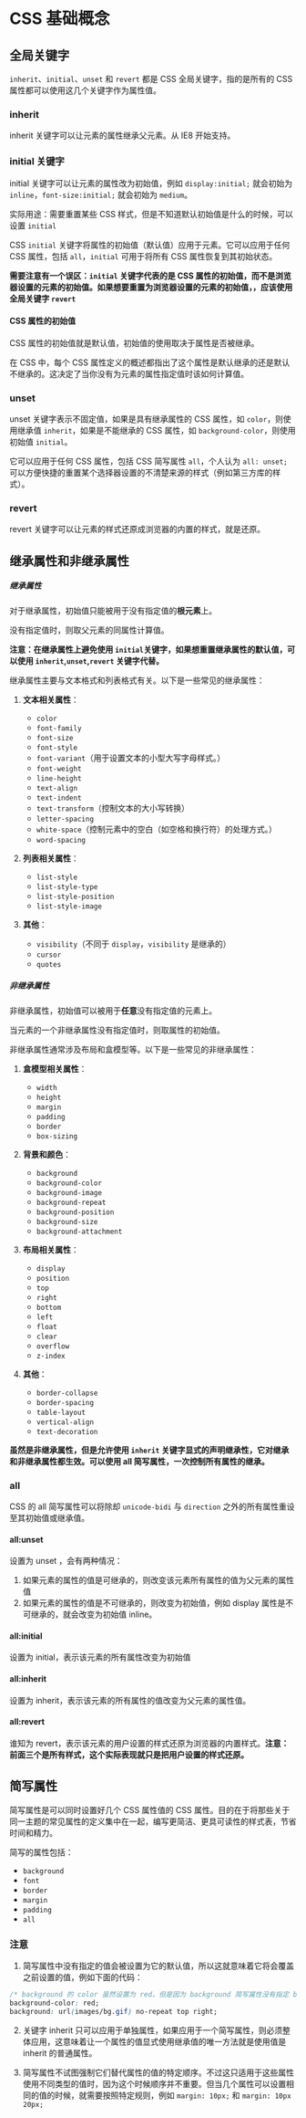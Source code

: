 # CSS 基础概念

## 全局关键字

`inherit`、`initial`、`unset` 和 `revert` 都是 CSS 全局关键字，指的是所有的 CSS 属性都可以使用这几个关键字作为属性值。

### inherit

inherit 关键字可以让元素的属性继承父元素。从 IE8 开始支持。

### initial 关键字

initial 关键字可以让元素的属性改为初始值，例如 `display:initial;` 就会初始为 `inline`，`font-size:initial;` 就会初始为 `medium`。

实际用途：需要重置某些 CSS 样式，但是不知道默认初始值是什么的时候，可以设置 `initial`

CSS `initial` 关键字将属性的初始值（默认值）应用于元素。它可以应用于任何 CSS 属性，包括 `all`，`initial` 可用于将所有 CSS 属性恢复到其初始状态。

**需要注意有一个误区：`initial` 关键字代表的是 CSS 属性的初始值，而不是浏览器设置的元素的初始值。如果想要重置为浏览器设置的元素的初始值，，应该使用全局关键字 `revert`**

#### CSS 属性的初始值

CSS 属性的初始值就是默认值，初始值的使用取决于属性是否被继承。

在 CSS 中，每个 CSS 属性定义的概述都指出了这个属性是默认继承的还是默认不继承的。这决定了当你没有为元素的属性指定值时该如何计算值。

### unset

unset 关键字表示不固定值，如果是具有继承属性的 CSS 属性，如 `color`，则使用继承值 `inherit`，如果是不能继承的 CSS 属性，如 `background-color`，则使用初始值 `initial`。

它可以应用于任何 CSS 属性，包括 CSS 简写属性 `all`，个人认为 `all: unset;` 可以方便快捷的重置某个选择器设置的不清楚来源的样式（例如第三方库的样式）。

### revert

revert 关键字可以让元素的样式还原成浏览器的内置的样式，就是还原。

## 继承属性和非继承属性

##### 继承属性

对于继承属性，初始值只能被用于没有指定值的**根元素**上。

没有指定值时，则取父元素的同属性计算值。

**注意：在继承属性上避免使用 `initial`关键字，如果想重置继承属性的默认值，可以使用 `inherit`,`unset`,`revert` 关键字代替。**

继承属性主要与文本格式和列表格式有关。以下是一些常见的继承属性：

1. **文本相关属性**：

   - `color`
   - `font-family`
   - `font-size`
   - `font-style`
   - `font-variant`（用于设置文本的小型大写字母样式。）
   - `font-weight`
   - `line-height`
   - `text-align`
   - `text-indent`
   - `text-transform`（控制文本的大小写转换）
   - `letter-spacing`
   - `white-space`（控制元素中的空白（如空格和换行符）的处理方式。）
   - `word-spacing`

2. **列表相关属性**：

   - `list-style`
   - `list-style-type`
   - `list-style-position`
   - `list-style-image`

3. **其他**：
   - `visibility`（不同于 `display`，`visibility` 是继承的）
   - `cursor`
   - `quotes`

##### 非继承属性

非继承属性，初始值可以被用于**任意**没有指定值的元素上。

当元素的一个非继承属性没有指定值时，则取属性的初始值。

非继承属性通常涉及布局和盒模型等。以下是一些常见的非继承属性：

1. **盒模型相关属性**：

   - `width`
   - `height`
   - `margin`
   - `padding`
   - `border`
   - `box-sizing`

2. **背景和颜色**：

   - `background`
   - `background-color`
   - `background-image`
   - `background-repeat`
   - `background-position`
   - `background-size`
   - `background-attachment`

3. **布局相关属性**：

   - `display`
   - `position`
   - `top`
   - `right`
   - `bottom`
   - `left`
   - `float`
   - `clear`
   - `overflow`
   - `z-index`

4. **其他**：
   - `border-collapse`
   - `border-spacing`
   - `table-layout`
   - `vertical-align`
   - `text-decoration`

**虽然是非继承属性，但是允许使用 `inherit` 关键字显式的声明继承性，它对继承和非继承属性都生效。可以使用 all 简写属性，一次控制所有属性的继承。**

### all

CSS 的 all 简写属性可以将除却 `unicode-bidi` 与 `direction` 之外的所有属性重设至其初始值或继承值。

#### all:unset

设置为 unset ，会有两种情况：

1. 如果元素的属性的值是可继承的，则改变该元素所有属性的值为父元素的属性值
2. 如果元素的属性的值是不可继承的，则改变为初始值，例如 display 属性是不可继承的，就会改变为初始值 inline。

#### all:initial

设置为 initial，表示该元素的所有属性改变为初始值

#### all:inherit

设置为 inherit，表示该元素的所有属性的值改变为父元素的属性值。

#### all:revert

谁知为 revert，表示该元素的用户设置的样式还原为浏览器的内置样式。**注意：前面三个是所有样式，这个实际表现就只是把用户设置的样式还原。**

## 简写属性

简写属性是可以同时设置好几个 CSS 属性值的 CSS 属性。目的在于将那些关于同一主题的常见属性的定义集中在一起，编写更简洁、更具可读性的样式表，节省时间和精力。

简写的属性包括：

- `background`
- `font`
- `border`
- `margin`
- `padding`
- `all`

### 注意

1. 简写属性中没有指定的值会被设置为它的默认值，所以这就意味着它将会覆盖之前设置的值，例如下面的代码：

```css
/* background 的 color 虽然设置为 red，但是因为 background 简写属性没有指定 background-color 的值，所以就是默认的 transparent，red 就会被覆盖*/
background-color: red;
background: url(images/bg.gif) no-repeat top right;
```

2. 关键字 inherit 只可以应用于单独属性，如果应用于一个简写属性，则必须整体应用，这意味着让一个属性的值显式使用继承值的唯一方法就是使用值是 inherit 的普通属性。

3. 简写属性不试图强制它们替代属性的值的特定顺序。不过这只适用于这些属性使用不同类型的值时，因为这个时候顺序并不重要。但当几个属性可以设置相同的值的时候，就需要按照特定规则，例如 `margin: 10px;` 和 `margin: 10px 20px;`
